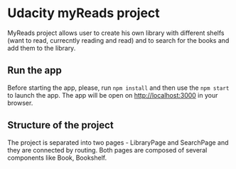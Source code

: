 # Udacity myReads project

MyReads project allows user to create his own library with different shelfs (want to read, currecntly reading and read) and to search for the books and add them to the library.

## Run the app

Before starting the app, please, run `npm install` and then use the `npm start` to launch the app. The app will be open on [http://localhost:3000](http://localhost:3000) in your browser.

## Structure of the project

The project is separated into two pages - LibraryPage and SearchPage and they are connected by routing. Both pages are composed of several components like Book, Bookshelf.
